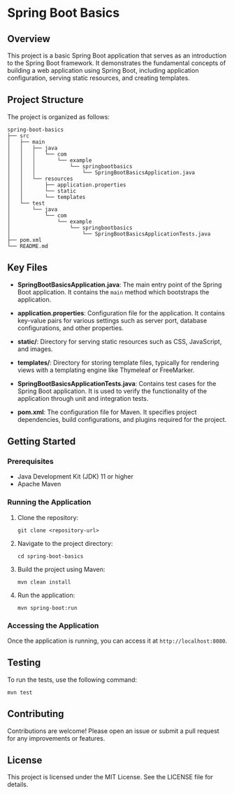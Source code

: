 # Spring Boot Basics

## Overview
This project is a basic Spring Boot application that serves as an introduction to the Spring Boot framework. It demonstrates the fundamental concepts of building a web application using Spring Boot, including application configuration, serving static resources, and creating templates.

## Project Structure
The project is organized as follows:

```
spring-boot-basics
├── src
│   ├── main
│   │   ├── java
│   │   │   └── com
│   │   │       └── example
│   │   │           └── springbootbasics
│   │   │               └── SpringBootBasicsApplication.java
│   │   └── resources
│   │       ├── application.properties
│   │       └── static
│   │       └── templates
│   └── test
│       └── java
│           └── com
│               └── example
│                   └── springbootbasics
│                       └── SpringBootBasicsApplicationTests.java
├── pom.xml
└── README.md
```

## Key Files

- **SpringBootBasicsApplication.java**: The main entry point of the Spring Boot application. It contains the `main` method which bootstraps the application.

- **application.properties**: Configuration file for the application. It contains key-value pairs for various settings such as server port, database configurations, and other properties.

- **static/**: Directory for serving static resources such as CSS, JavaScript, and images.

- **templates/**: Directory for storing template files, typically for rendering views with a templating engine like Thymeleaf or FreeMarker.

- **SpringBootBasicsApplicationTests.java**: Contains test cases for the Spring Boot application. It is used to verify the functionality of the application through unit and integration tests.

- **pom.xml**: The configuration file for Maven. It specifies project dependencies, build configurations, and plugins required for the project.

## Getting Started

### Prerequisites
- Java Development Kit (JDK) 11 or higher
- Apache Maven

### Running the Application
1. Clone the repository:
   ```
   git clone <repository-url>
   ```
2. Navigate to the project directory:
   ```
   cd spring-boot-basics
   ```
3. Build the project using Maven:
   ```
   mvn clean install
   ```
4. Run the application:
   ```
   mvn spring-boot:run
   ```

### Accessing the Application
Once the application is running, you can access it at `http://localhost:8080`.

## Testing
To run the tests, use the following command:
```
mvn test
```

## Contributing
Contributions are welcome! Please open an issue or submit a pull request for any improvements or features.

## License
This project is licensed under the MIT License. See the LICENSE file for details.
